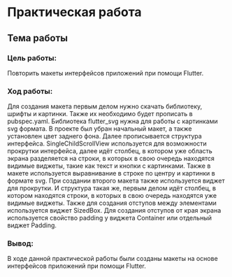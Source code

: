 # Практическая работа
## Тема работы
### Цель работы:
Повторить макеты интерфейсов приложений при помощи Flutter.
### Ход работы:
Для создания макета первым делом нужно скачать библиотеку, шрифты и картинки. Также их необходимо будет прописать в pubspec.yaml.
Библиотека flutter_svg нужна для работы с картинками svg формата.
В проекте был убран начальный макет, а также установлен цвет заднего фона.
Далее прописывается структура интерфейса. SingleChildScrollView используется для возможности прокрутки интерфейса, далее идёт столбец, в котором уже область экрана разделяется на строки, в которых в свою очередь находятся видимые виджеты, такие как текст и кнопки с картинками.
Также в макете используется выравнивание в строке по центру и картинки в формате svg.
При создании второго макета также используется виджет для прокрутки. И структура такая же, первым делом идёт столбец, в котором находятся строки, в которых в свою очередь находятся уже видимые виджеты.
Также для создания отступов между элементами используется виджет SizedBox.
Для создания отступов от края экрана используется свойство padding у виджета Container или отдельный виджет Padding.
### Вывод:
В ходе данной практической работы были созданы макеты на основе интерфейсов приложений при помощи Flutter.
